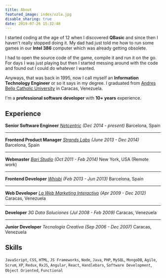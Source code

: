```yaml
---
title: About
featured_image: index/vzla.jpg
disable_sharing: true
date: 2019-07-26 15:32:48
---
```

I started coding at the age of 12 when I discovered **QBasic** and since then I haven't really stopped doing it. My dad had just told me how to run some games in our **Intel 386** computer which was already getting obsolete.

<!-- more -->

I had to open the source code of the game, compile it and run it on the go. For days I was just playing but then I started messing around with the code and found out I could do whatever I wanted.

Anyways, that was back in 1995, now I call myself an **Information Technology Engineer** or so it says in my degree. I graduated from [Andres Bello Catholic University][2] in Caracas, Venezuela.

I'm a **professional software developer** with **10+ years** experience.

## Experience

**Senior Software Engineer**
*[Netcentric][3] (Dec 2014 - present)*
Barcelona, Spain

---
**Frontend Product Manager**
*[Strands Labs][4] (June 2013 - Dec 2014)*
Barcelona, Spain

---
**Webmaster**
*[Bari Studio][5] (Oct 2011 - Feb 2014)*
New York, USA (Remote work)

---
**Frontend Developer**
*[Whisbi][6] (Feb 2013 - Jun 2013)*
Barcelona, Spain

---
**Web Developer**
*[La Web Marketing Interactivo][7] (Apr 2009 - Dec 2012)*
Caracas, Venezuela

---
**Developer**
*3G Data Soluciones (Jul 2008 - Feb 2009)*
Caracas, Venezuela

---
**Junior Developer**
*Tecnología Creativa (Sep 2006 - Dec 2007)*
Caracas, Venezuela

## Skills

`JavaScript`, `CSS`, `HTML`, `JS Frameworks`, `Node`, `Java`, `PHP`, `MySQL`, `MongoDB`, `Agile`, `Scrum`, `XP`, `Redux`, `RxJS`, `Angular`, `React`, `Handlebars`, `Software Development`, `Object Oriented`, `Functional`

[2]: https://www.ucab.edu.ve/
[3]: https://www.netcentric.biz/
[4]: https://strands.com/
[5]: http://www.thebaristudio.com/
[6]: https://www.whisbi.com/
[7]: http://hacemosloquenosgusta.com/
